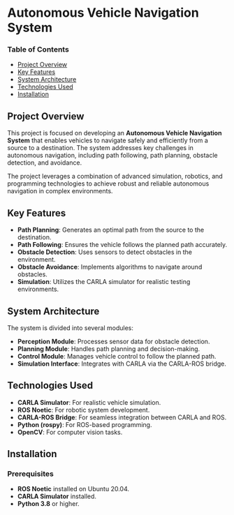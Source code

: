 # Autonomous Vehicle Navigation System

### Table of Contents
- [Project Overview](#project-overview)
- [Key Features](#key-features)
- [System Architecture](#system-architecture)
- [Technologies Used](#technologies-used)
- [Installation](#installation)

## Project Overview
This project is focused on developing an **Autonomous Vehicle Navigation System** that enables vehicles to navigate safely and efficiently from a source to a destination. The system addresses key challenges in autonomous navigation, including path following, path planning, obstacle detection, and avoidance.

The project leverages a combination of advanced simulation, robotics, and programming technologies to achieve robust and reliable autonomous navigation in complex environments.

## Key Features
- **Path Planning**: Generates an optimal path from the source to the destination.
- **Path Following**: Ensures the vehicle follows the planned path accurately.
- **Obstacle Detection**: Uses sensors to detect obstacles in the environment.
- **Obstacle Avoidance**: Implements algorithms to navigate around obstacles.
- **Simulation**: Utilizes the CARLA simulator for realistic testing environments.

## System Architecture

The system is divided into several modules:

- **Perception Module**: Processes sensor data for obstacle detection.
- **Planning Module**: Handles path planning and decision-making.
- **Control Module**: Manages vehicle control to follow the planned path.
- **Simulation Interface**: Integrates with CARLA via the CARLA-ROS bridge.

## Technologies Used
- **CARLA Simulator**: For realistic vehicle simulation.
- **ROS Noetic**: For robotic system development.
- **CARLA-ROS Bridge**: For seamless integration between CARLA and ROS.
- **Python (rospy)**: For ROS-based programming.
- **OpenCV**: For computer vision tasks.

## Installation

### Prerequisites
- **ROS Noetic** installed on Ubuntu 20.04.
- **CARLA Simulator** installed.
- **Python 3.8** or higher.
